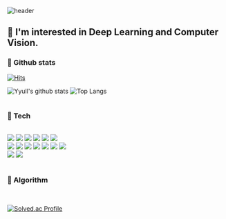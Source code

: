![header](https://capsule-render.vercel.app/api?type=waving&color=timeGradient&text=Welcome%20to%20Yyull's%20GitHub%20✨&animation=twinkling&fontSize=35&fontAlignY=40&fontAlign=70&height=200)

## 🌟 I'm interested in Deep Learning and Computer Vision.


### 🌟 Github stats </br>
  [![Hits](https://hits.seeyoufarm.com/api/count/incr/badge.svg?url=https%3A%2F%2Fgithub.com%2FYyull&count_bg=%2379C83D&title_bg=%23555555&icon=&icon_color=%23E7E7E7&title=hits&edge_flat=false)](https://hits.seeyoufarm.com) 
  </br>

  ![Yyull's github stats](https://github-readme-stats.vercel.app/api?username=Yyull&show_icons=true&theme=tokyonight&rank_icon=github)
  ![Top Langs](https://github-readme-stats.vercel.app/api/top-langs/?username=Yyull&layout=compact&theme=tokyonight)
#

### 🌟 Tech
</br>
<div>
  <img src="https://img.shields.io/badge/cpp-00599C?style=for-the-badge&logo=cpp&logoColor=white"> 
  <img src="https://img.shields.io/badge/python-3776AB?style=for-the-badge&logo=python&logoColor=white"> 
  <img src="https://img.shields.io/badge/java-007396?style=for-the-badge&logo=Java&logoColor=white"> 
  <img src="https://img.shields.io/badge/R-276DC3?style=for-the-badge&logo=R&logoColor=white"> 
  <img src="https://img.shields.io/badge/SAS-CC6699?style=for-the-badge&logo=SAS&logoColor=white"> 
  <img src="https://img.shields.io/badge/Matlab-CB333B?style=for-the-badge&logo=Matlab&logoColor=white">
  </br>
  <img src="https://img.shields.io/badge/PyTorch-EE4C2C?style=for-the-badge&logo=PyTorch&logoColor=white"> 
  <img src="https://img.shields.io/badge/TensorFlow-FF6F00?style=for-the-badge&logo=Tensorflow&logoColor=white"> 
  <img src="https://img.shields.io/badge/OpenCV-5C3EE8?style=for-the-badge&logo=OpenCV&logoColor=white"> 
  <img src="https://img.shields.io/badge/NumPy-013243?style=for-the-badge&logo=NumPy&logoColor=white"> 
  <img src="https://img.shields.io/badge/Scikitlearn-F7931E?style=for-the-badge&logo=Scikit-learn&logoColor=white">
  <img src="https://img.shields.io/badge/Jupyter-F37626?style=for-the-badge&logo=Jupyter&logoColor=white">
  <img src="https://img.shields.io/badge/Google Colab-F9AB00?style=for-the-badge&logo=Google Colab&logoColor=white">
  </br>
  <img src="https://img.shields.io/badge/GitHub-181717?style=for-the-badge&logo=GitHub&logoColor=white"> 
  <img src="https://img.shields.io/badge/Notion-000000?style=for-the-badge&logo=Notion&logoColor=white"> 
</div>

#
### 🌟 Algorithm 
  </br>
  
  [![Solved.ac Profile](http://mazassumnida.wtf/api/v2/generate_badge?boj=yrh0711)](https://solved.ac/yrh0711/) </br>

  

